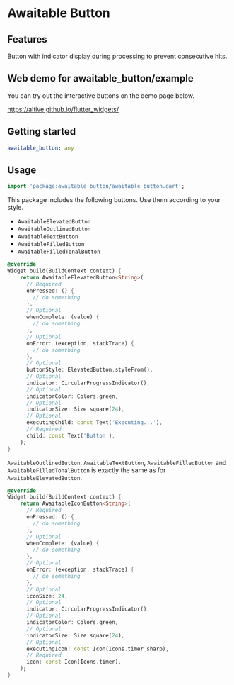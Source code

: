 # Awaitable Button

## Features

Button with indicator display during processing to prevent consecutive hits.

## Web demo for awaitable_button/example

You can try out the interactive buttons on the demo page below.

https://altive.github.io/flutter_widgets/

## Getting started

```pubspec.yaml
awaitable_button: any
```

## Usage
```dart
import 'package:awaitable_button/awaitable_button.dart';
```

This package includes the following buttons.
Use them according to your style.

- `AwaitableElevatedButton`
- `AwaitableOutlinedButton`
- `AwaitableTextButton`
- `AwaitableFilledButton`
- `AwaitableFilledTonalButton`

```dart
@override
Widget build(BuildContext context) {
    return AwaitableElevatedButton<String>(
      // Required
      onPressed: () {
        // do something
      },
      // Optional
      whenComplete: (value) {
        // do something
      },
      // Optional
      onError: (exception, stackTrace) {
        // do something
      },
      // Optional
      buttonStyle: ElevatedButton.styleFrom(),
      // Optional
      indicator: CircularProgressIndicator(),
      // Optional
      indicatorColor: Colors.green,
      // Optional
      indicatorSize: Size.square(24),
      // Optional
      executingChild: const Text('Executing...'),
      // Required
      child: const Text('Button'),
    );
}
```

`AwaitableOutlinedButton`, `AwaitableTextButton`, `AwaitableFilledButton` and `AwaitableFilledTonalButton` is exactly the same as for `AwaitableElevatedButton`.

```dart
@override
Widget build(BuildContext context) {
    return AwaitableIconButton<String>(
      // Required
      onPressed: () {
        // do something
      },
      // Optional
      whenComplete: (value) {
        // do something
      },
      // Optional
      onError: (exception, stackTrace) {
        // do something
      },
      // Optional
      iconSize: 24,
      // Optional
      indicator: CircularProgressIndicator(),
      // Optional
      indicatorColor: Colors.green,
      // Optional
      indicatorSize: Size.square(24),
      // Optional
      executingIcon: const Icon(Icons.timer_sharp),
      // Required
      icon: const Icon(Icons.timer),
    );
}
```
